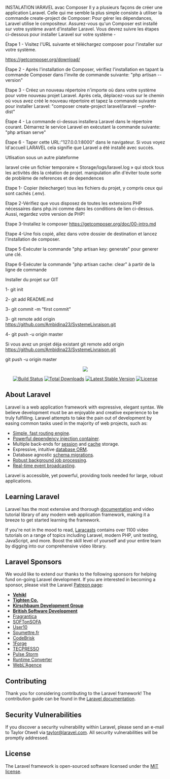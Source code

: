
INSTALATION lARAVEL avac Composer
Il y a plusieurs façons de créer une application Laravel. Celle qui me semble la plus simple consiste à utiliser la commande create-project de Composer:
Pour gérer les dépendances, Laravel utilise le compositeur. Assurez-vous qu'un Composer est installé sur votre système avant d'installer Laravel.
Vous devrez suivre les étapes ci-dessous pour installer Laravel sur votre système -

Étape 1 - Visitez l'URL suivante et téléchargez composer pour l'installer sur votre système.

https://getcomposer.org/download/

Étape 2 - Après l'installation de Composer, vérifiez l'installation en tapant la commande Composer dans l'invite de commande suivante: "php artisan --version"

Etape 3 - Créez
un nouveau répertoire n'importe où dans votre système pour votre nouveau projet Laravel. Après cela, déplacez-vous sur le chemin où vous avez créé le nouveau répertoire et tapez la commande suivante pour installer Laravel:
"composer create-project laravel/laravel –-prefer-dist"

Étape 4 - La commande ci-dessus installera Laravel dans le répertoire courant. Démarrez le service Laravel en exécutant la commande suivante:
"php artisan serve"

Étape 6 - Taper  cette URL:"127.0.0.1:8000" dans le navigateur. Si vous voyez ld'accueil LARAVEL cela signifie que Laravel a été installé avec succès.

Utlisation sous un autre plateforme

laravel crée un fichier temporaire « Storage/logs/laravel.log » qui stock tous les activités dès
la création de projet.
manipulation afin d'éviter toute sorte de problème de references et de dependences

Etape 1- Copier (telecharger) tous les fichiers du projet, y compris ceux qui sont cachés (.env).

Etape 2-Vérifiez que vous disposez de toutes les extensions PHP nécessaires dans php.ini comme
dans les conditions de lien ci-dessus. Aussi, regardez votre version de PHP!

Etape 3-Installez le composer https://getcomposer.org/doc/00-intro.md

Etape 4-Une fois copié, allez dans votre dossier de destination et lancez l'installation de composer.

Etape 5-Exécuter la commande  "php artisan key: generate" pour generer une clé.

Etape 6-Exécuter la commande "php artisan cache: clear"  à partir de la ligne de commande


Installer du projet sur GIT


1- git init

2- git add README.md

3- git commit -m "first commit"

3- git remote add origin https://github.com/Ambidina23/SystemeLivraison.git

4- git push -u origin master


Si vous avez un projet déja existant
git remote add origin https://github.com/Ambidina23/SystemeLivraison.git

git push -u origin master

<p align="center"><img src="https://laravel.com/assets/img/components/logo-laravel.svg"></p>

<p align="center">
<a href="https://travis-ci.org/laravel/framework"><img src="https://travis-ci.org/laravel/framework.svg" alt="Build Status"></a>
<a href="https://packagist.org/packages/laravel/framework"><img src="https://poser.pugx.org/laravel/framework/d/total.svg" alt="Total Downloads"></a>
<a href="https://packagist.org/packages/laravel/framework"><img src="https://poser.pugx.org/laravel/framework/v/stable.svg" alt="Latest Stable Version"></a>
<a href="https://packagist.org/packages/laravel/framework"><img src="https://poser.pugx.org/laravel/framework/license.svg" alt="License"></a>
</p>

## About Laravel

Laravel is a web application framework with expressive, elegant syntax. We believe development must be an enjoyable and creative experience to be truly fulfilling. Laravel attempts to take the pain out of development by easing common tasks used in the majority of web projects, such as:

- [Simple, fast routing engine](https://laravel.com/docs/routing).
- [Powerful dependency injection container](https://laravel.com/docs/container).
- Multiple back-ends for [session](https://laravel.com/docs/session) and [cache](https://laravel.com/docs/cache) storage.
- Expressive, intuitive [database ORM](https://laravel.com/docs/eloquent).
- Database agnostic [schema migrations](https://laravel.com/docs/migrations).
- [Robust background job processing](https://laravel.com/docs/queues).
- [Real-time event broadcasting](https://laravel.com/docs/broadcasting).

Laravel is accessible, yet powerful, providing tools needed for large, robust applications.

## Learning Laravel

Laravel has the most extensive and thorough [documentation](https://laravel.com/docs) and video tutorial library of any modern web application framework, making it a breeze to get started learning the framework.

If you're not in the mood to read, [Laracasts](https://laracasts.com) contains over 1100 video tutorials on a range of topics including Laravel, modern PHP, unit testing, JavaScript, and more. Boost the skill level of yourself and your entire team by digging into our comprehensive video library.

## Laravel Sponsors

We would like to extend our thanks to the following sponsors for helping fund on-going Laravel development. If you are interested in becoming a sponsor, please visit the Laravel [Patreon page](https://patreon.com/taylorotwell):

- **[Vehikl](https://vehikl.com/)**
- **[Tighten Co.](https://tighten.co)**
- **[Kirschbaum Development Group](https://kirschbaumdevelopment.com)**
- **[British Software Development](https://www.britishsoftware.co)**
- [Fragrantica](https://www.fragrantica.com)
- [SOFTonSOFA](https://softonsofa.com/)
- [User10](https://user10.com)
- [Soumettre.fr](https://soumettre.fr/)
- [CodeBrisk](https://codebrisk.com)
- [1Forge](https://1forge.com)
- [TECPRESSO](https://tecpresso.co.jp/)
- [Pulse Storm](http://www.pulsestorm.net/)
- [Runtime Converter](http://runtimeconverter.com/)
- [WebL'Agence](https://weblagence.com/)

## Contributing

Thank you for considering contributing to the Laravel framework! The contribution guide can be found in the [Laravel documentation](https://laravel.com/docs/contributions).

## Security Vulnerabilities

If you discover a security vulnerability within Laravel, please send an e-mail to Taylor Otwell via [taylor@laravel.com](mailto:taylor@laravel.com). All security vulnerabilities will be promptly addressed.

## License

The Laravel framework is open-sourced software licensed under the [MIT license](https://opensource.org/licenses/MIT).

